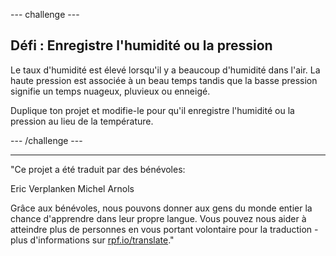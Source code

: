--- challenge ---

## Défi : Enregistre l'humidité ou la pression

Le taux d'humidité est élevé lorsqu'il y a beaucoup d'humidité dans l'air. La haute pression est associée à un beau temps tandis que la basse pression signifie un temps nuageux, pluvieux ou enneigé.

Duplique ton projet et modifie-le pour qu'il enregistre l'humidité ou la pression au lieu de la température.

--- /challenge ---

***

"Ce projet a été traduit par des bénévoles:

Eric Verplanken
Michel Arnols

Grâce aux bénévoles, nous pouvons donner aux gens du monde entier la chance d'apprendre dans leur propre langue. Vous pouvez nous aider à atteindre plus de personnes en vous portant volontaire pour la traduction - plus d'informations sur [rpf.io/translate](https://rpf.io/translate)."